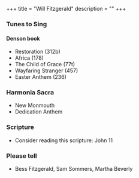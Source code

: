 +++
title = "Will Fitzgerald"
description = ""
+++

### Tunes to Sing

#### Denson book

- Restoration (312b)
- Africa (178)
- The Child of Grace (77t)
- Wayfaring Stranger (457)
- Easter Anthem (236)

### Harmonia Sacra

- New Monmouth
- Dedication Anthem

### Scripture

- Consider reading this scripture: John 11

### Please tell

- Bess Fitzgerald, Sam Sommers, Martha Beverly
